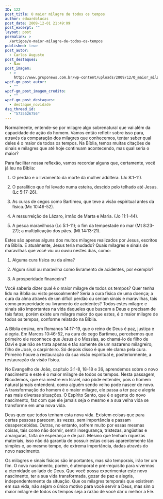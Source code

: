 ```yaml
---
ID: 122
post_title: O maior milagre de todos os tempos
author: eduardolucas
post_date: 2009-12-01 21:49:09
post_excerpt: ""
layout: post
permalink: >
  /artigos/o-maior-milagre-de-todos-os-tempos
published: true
post_autor:
  - Carlos Augusto
post_destaques:
  - Nao
post_imagem:
  - >
    http://www.gruponews.com.br/wp-content/uploads/2009/12/O_maior_milagre_de_todos_os_tempos.jpg
wpcf-gn_post_autor:
  - ""
wpcf-gn_post_imagem_credito:
  - ""
wpcf-gn_post_destaques:
  - destaque_novidade
dsq_thread_id:
  - "5735526756"
---
```

Normalmente, entende-se por milagre algo sobrenatural que vai além da capacidade de ação do homem. Vamos então refletir sobre isso para, através da comparação dos milagres que conhecemos, tentar saber qual deles é o maior de todos os tempos. Na Bíblia, temos muitas citações de sinais e milagres que até hoje continuam acontecendo, mas qual seria o maior?

Para facilitar nossa reflexão, vamos recordar alguns que, certamente, você já leu na Bíblia:

1) O perdão e o livramento da morte da mulher adúltera. (Jo 8:1-11).

2) O paralítico que foi levado numa esteira, descido pelo telhado até Jesus. (Lc 5:17-26).

3) As curas de cegos como Bartimeu, que teve a visão espiritual antes da física.(Mc 10:46-52).

4) A ressurreição de Lázaro, irmão de Marta e Maria. (Jo 11:1-44).

5) A pesca maravilhosa (Lc 5:1-11); o fim da tempestade no mar (Mt 8:23-27); a multiplicação dos pães. (Mt 14:13-21).

Estes são apenas alguns dos muitos milagres realizados por Jesus, escritos na Bíblia. E atualmente, Jesus teria mudado? Quais milagres e sinais de maravilhas que você viu ou ouviu nestes dias, como:

1) Alguma cura física ou da alma?

2) Algum sinal ou maravilha como livramento de acidentes, por exemplo?

3) A prosperidade financeira?

Você saberia dizer qual é o maior milagre de todos os tempos? Quer tenha lido na Bíblia ou visto pessoalmente? Seria a cura física de uma doença; a cura da alma através de um difícil perdão ou seriam sinais e maravilhas, tais como prosperidade ou livramento de acidentes? Todos estes milagre e sinais são importantes na vida daqueles que buscam a Deus e precisam de tais fatos, porém existe um milagre maior do que estes, é o maior milagre de todos os tempos, conforme relatado na Bíblia.

A Bíblia ensina, em Romanos 14:17-19, que o reino de Deus é paz, justiça e alegria. Em Marcos 10:46-52, na cura do cego Bartimeu, percebemos que primeiro ele reconhece que Jesus é o Messias, ao chamá-lo de filho de Davi e que não se trata apenas e tão somente de um nazareno milagreiro, filho de José, o carpinteiro. Só depois disso é que ele clama pela cura. Primeiro houve a restauração da sua visão espiritual e, posteriormente, a restauração da visão física.

No Evangelho de João, capítulo 3:1-8, 18-18 e 36, aprendemos sobre o novo nascimento e este é o maior milagre de todos os tempos. Nesta passagem, Nicodemos, que era mestre em Israel, não pôde entender, pois o homem natural jamais entenderá, como alguém sendo velho pode nascer de novo. A transformação do homem é o maior milagre, ele passa a ter paz e alegria nas mais diversas situações. O Espírito Santo, que é o agente do novo nascimento, faz com que ele jamais seja o mesmo e a sua velha vida se transforme em uma nova vida.

Deus quer que todos tenham esta nova vida. Existem coisas que para certas pessoas parecem, às vezes, sem importância e passam desapercebidas. Outras, no entanto, sofrem muito por essas mesmas coisas, tais como não dormir, sentir insegurança, tristezas, angústias e amarguras, falta de esperança e de paz. Mesmo que tenham riquezas materiais, isso não dá garantia de possuir estas coisas aparentemente tão simples e, ao mesmo tempo, de extrema importância, dadas através do novo nascimento.

Os milagres e sinais físicos são importantes, mas são temporais, irão ter um fim. O novo nascimento, porém, é atemporal e pré-requisito para vivermos a eternidade ao lado de Deus. Que você possa experimentar este novo nascimento, ter a sua vida transformada, gozar de paz e alegria, independentemente da situação. Que os milagres temporais que existirem em sua vida, não sejam o único motivo para você servir a Deus, mas sim o maior milagre de todos os tempos seja a razão de você dar o melhor a Ele.
